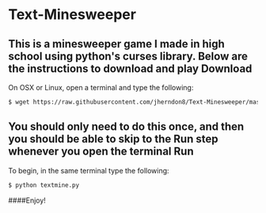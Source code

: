 # Text-Minesweeper
This is a minesweeper game I made in high school using python's curses library. Below are the instructions to download and play
Download
------------
On OSX or Linux, open a terminal and type the following:
~~~sh
$ wget https://raw.githubusercontent.com/jherndon8/Text-Minesweeper/master/textmine.py
~~~
You should only need to do this once, and then you should be able to skip to the Run step whenever you open the terminal
Run
------------
To begin, in the same terminal type the following:
~~~sh
$ python textmine.py
~~~
####Enjoy!
